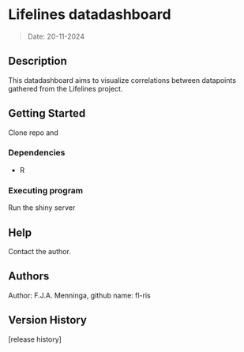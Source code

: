 # Lifelines datadashboard
> Date: 20-11-2024

## Description

This datadashboard aims to visualize correlations between datapoints 
gathered from the Lifelines project. 

## Getting Started
Clone repo and 

### Dependencies

- R


### Executing program
Run the shiny server 

## Help

Contact the author.


## Authors

Author: F.J.A. Menninga, github name: fl-ris


## Version History
[release history]

